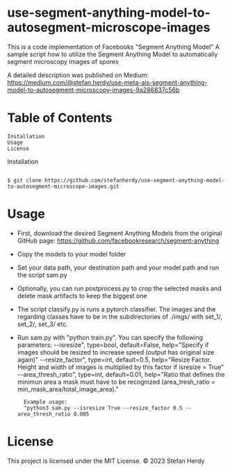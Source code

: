 # use-segment-anything-model-to-autosegment-microscope-images


This is a code implementation of Facebooks "Segment Anything Model"
A sample script how to utilize the Segment Anything Model to automatically segment microscopy images of spores

A detailed description was published on Medium: 
https://medium.com/@stefan.herdy/use-meta-ais-segment-anything-model-to-autosegment-microscopy-images-9a286837c56b

# Table of Contents

    Installation
    Usage
    License

Installation

```shell

$ git clone https://github.com/stefanherdy/use-segment-anything-model-to-autosegment-microscope-images.git
```
# Usage

-  First, download the desired Segment Anything Models from the original GitHub page:
   https://github.com/facebookresearch/segment-anything
-  Copy the models to your model folder
-  Set your data path, your destination path and your model path and run the script sam.py
- Optionally, you can run postprocess.py to crop the selected masks and delete mask artifacts to keep the biggest one
- The script classify.py is runs a pytorch classifier. The images and the regarding classes have to be in the subdirectories of ./imgs/ with set_1/, set_2/, set_3/ etc.

- Run sam.py with "python train.py".
    You can specify the following parameters:
    --isresize", type=bool, default=False, help="Specify if images should be resized to increase speed (output has original size again)"
    --resize_factor", type=int, default=0.5, help="Resize Factor. Height and width of images is multiplied by this factor if isresize = True"
    --area_thresh_ratio", type=int, default=0.01, help="Ratio that defines the minimun area a mask must have to be recognized (area_tresh_ratio = min_mask_area/total_image_area)."

        Example usage:
        "python3 sam.py --isresize True --resize_factor 0.5 --area_thresh_ratio 0.005

# License

This project is licensed under the MIT License.
:copyright: 2023 Stefan Herdy
